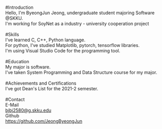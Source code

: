 #Introduction\
Hello, I'm ByeongJun Jeong, undergraduate student majoring Software @SKKU.\
I'm working for SoyNet as a industry - university cooperation project\
\
#Skills\
I've learned C, C++, Python language. \
For python, I've studied Matplotlib, pytorch, tensorflow libraries.\
I'm using Visual Studio Code for the programming tool.\
\
#Education\
My major is software. \
I've taken System Programming and Data Structure course for my major. \
\
#Achievements and Certifications\
I've got Dean's List for the 2021-2 semester.\
\
#Contact\
E-Mail\
bjbj2580@g.skku.edu\
Github \
https://github.com/JeongByeongJun
